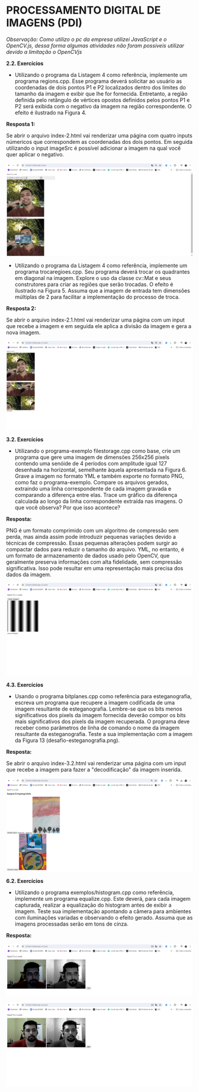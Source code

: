 # PROCESSAMENTO DIGITAL DE IMAGENS (PDI)

*Observação: Como utilizo o pc da empresa utilizei JavaScript e o OpenCV.js, dessa forma algumas atividades não foram possiveis utilizar devido a limitação o OpenCVjs*

**2.2. Exercícios**

* Utilizando o programa da Listagem 4 como referência, implemente um programa regions.cpp. Esse programa deverá solicitar ao usuário as coordenadas de dois pontos P1 e P2 localizados dentro dos limites do tamanho da imagem e exibir que lhe for fornecida. Entretanto, a região definida pelo retângulo de vértices opostos definidos pelos pontos P1 e P2 será exibida com o negativo da imagem na região correspondente. O efeito é ilustrado na Figura 4.

**Resposta 1:**

Se abrir o arquivo index-2.html vai renderizar uma página com quatro inputs númericos que correspondem as coordenadas dos dois pontos. Em seguida utilizando o input imageSrc é possível adicionar a imagem na qual você quer aplicar o negativo.

![Media Placeholder](./github/negativo.png)

* Utilizando o programa da Listagem 4 como referência, implemente um programa trocaregioes.cpp. Seu programa deverá trocar os quadrantes em diagonal na imagem. Explore o uso da classe cv::Mat e seus construtores para criar as regiões que serão trocadas. O efeito é ilustrado na Figura 5. Assuma que a imagem de entrada tem dimensões múltiplas de 2 para facilitar a implementação do processo de troca.

**Resposta 2:**

Se abrir o arquivo index-2.1.html vai renderizar uma página com um input que recebe a imagem e em seguida ele aplica a divisão da imagem e gera a nova imagem.

![Media Placeholder](./github/troca.png)

**3.2. Exercícios**

* Utilizando o programa-exemplo filestorage.cpp como base, crie um programa que gere uma imagem de dimensões 256x256 pixels contendo uma senóide de 4 períodos com amplitude igual 127 desenhada na horizontal, semelhante àquela apresentada na Figura 6. Grave a imagem no formato YML e também exporte no formato PNG, como faz o programa-exemplo. Compare os arquivos gerados, extraindo uma linha correspondente de cada imagem gravada e comparando a diferença entre elas. Trace um gráfico da diferença calculada ao longo da linha correspondente extraída nas imagens. O que você observa? Por que isso acontece?

**Resposta:**

PNG é um formato comprimido com um algoritmo de compressão sem perda, mas ainda assim pode introduzir pequenas variações devido a técnicas de compressão. Essas pequenas alterações podem surgir ao compactar dados para reduzir o tamanho do arquivo.
YML, no entanto, é um formato de armazenamento de dados usado pelo OpenCV, que geralmente preserva informações com alta fidelidade, sem compressão significativa. Isso pode resultar em uma representação mais precisa dos dados da imagem.

![Media Placeholder](./github/senoide_periodo_4.png)

**4.3. Exercícios**

* Usando o programa bitplanes.cpp como referência para esteganografia, escreva um programa que recupere a imagem codificada de uma imagem resultante de esteganografia. Lembre-se que os bits menos significativos dos pixels da imagem fornecida deverão compor os bits mais significativos dos pixels da imagem recuperada. O programa deve receber como parâmetros de linha de comando o nome da imagem resultante da esteganografia. Teste a sua implementação com a imagem da Figura 13 (desafio-esteganografia.png).

**Resposta:**

Se abrir o arquivo index-3.2.html vai renderizar uma página com um input que recebe a imagem para fazer a "decodificação" da imagem inserida.

![Media Placeholder](./github/decode.png)

**6.2. Exercícios**

* Utilizando o programa exemplos/histogram.cpp como referência, implemente um programa equalize.cpp. Este deverá, para cada imagem capturada, realizar a equalização do histogram antes de exibir a imagem. Teste sua implementação apontando a câmera para ambientes com iluminações variadas e observando o efeito gerado. Assuma que as imagens processadas serão em tons de cinza.

**Resposta:**

![Media Placeholder](./github/stream-1.png)

![Media Placeholder](./github/stream-2.png)